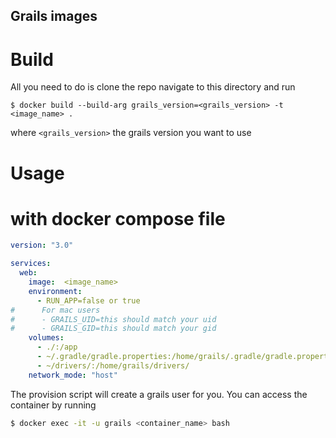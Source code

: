 ## Grails images

# Build
All you need to do is clone the repo navigate to this directory and run

```$ docker build --build-arg grails_version=<grails_version> -t <image_name> .```

where `<grails_version>` the grails version you want to use

# Usage
# with docker compose file

```yaml
version: "3.0"

services:
  web:
    image:  <image_name>
    environment:
      - RUN_APP=false or true
#      For mac users
#      - GRAILS_UID=this should match your uid
#      - GRAILS_GID=this should match your gid
    volumes:
      - ./:/app
      - ~/.gradle/gradle.properties:/home/grails/.gradle/gradle.properties
      - ~/drivers/:/home/grails/drivers/
    network_mode: "host"
```

The provision script will create a grails user for you. You can access the container by running
```bash
$ docker exec -it -u grails <container_name> bash
```
